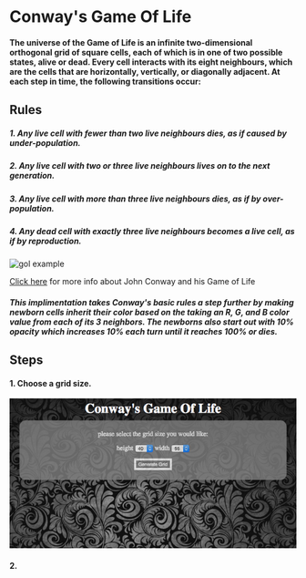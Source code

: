 # Conway's Game Of Life


#### The universe of the Game of Life is an infinite two-dimensional orthogonal grid of square cells, each of which is in one of two possible states, alive or dead. Every cell interacts with its eight neighbours, which are the cells that are horizontally, vertically, or diagonally adjacent. At each step in time, the following transitions occur:

## Rules

##### 1. Any live cell with fewer than two live neighbours dies, as if caused by under-population.
##### 2. Any live cell with two or three live neighbours lives on to the next generation.
##### 3. Any live cell with more than three live neighbours dies, as if by over-population.
##### 4. Any dead cell with exactly three live neighbours becomes a live cell, as if by reproduction.


![gol example](https://upload.wikimedia.org/wikipedia/commons/e/e5/Gospers_glider_gun.gif)

[Click here](https://en.wikipedia.org/wiki/Conway%27s_Game_of_Life)
for more info about John Conway and his Game of Life

##### This implimentation takes Conway's basic rules a step further by making newborn cells inherit their color based on the taking an R, G, and B color value from each of its 3 neighbors. The newborns also start out with 10% opacity which increases 10% each turn until it reaches 100% or dies.

## Steps

#### 1. Choose a grid size.
![gridSize](/readmeImg/step_1.png)
#### 2. 
